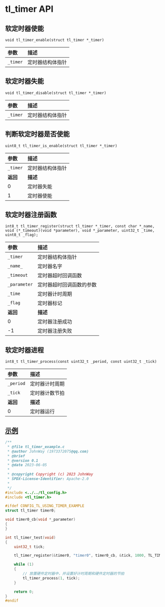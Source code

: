 # tl_timer API

## 软定时器使能

`void tl_timer_enable(struct tl_timer *_timer)`

| 参数              | 描述                                |
|:------------------|:------------------------------------|
|`_timer`           | 定时器结构体指针                     |

## 软定时器失能

`void tl_timer_disable(struct tl_timer *_timer)`

| 参数              | 描述                                |
|:------------------|:------------------------------------|
|`_timer`           | 定时器结构体指针                     |

## 判断软定时器是否使能

`uint8_t tl_timer_is_enable(struct tl_timer *_timer)`

| 参数              | 描述                                |
|:------------------|:------------------------------------|
|`_timer`           | 定时器结构体指针                     |
| **返回**          | **描述**                            |
| 0                 | 定时器失能                           |
| 1                 | 定时器使能                           |

## 软定时器注册函数

`int8_t tl_timer_register(struct tl_timer *_timer, const char *_name, void (*_timeout)(void *parameter), void *_parameter, uint32_t _time, uint8_t _flag);`

| 参数              | 描述                                |
|:------------------|:------------------------------------|
|`_timer`           | 定时器结构体指针                     |
|`_name_`           | 定时器名字                     |
|`_timeout`         | 定时器超时回调函数                     |
|`_parameter`       | 定时器超时回调函数的参数                     |
|`_time`            | 定时器计时周期                     |
|`_flag`            | 定时器标记                     |
| **返回**          | **描述**                            |
| 0                 | 定时器注册成功                           |
| -1                | 定时器注册失败                           |

## 软定时器进程

`int8_t tl_timer_process(const uint32_t _period, const uint32_t _tick)`

| 参数              | 描述                                |
|:------------------|:------------------------------------|
|`_period`          | 定时器计时周期                     |
|`_tick`            | 定时器计数节拍                     |
| **返回**          | **描述**                            |
| 0                 | 定时器运行                           |

## [示例](../examples/tl_timer_example.c)

```c
/**
 * @file tl_timer_example.c
 * @author JohnWay (1973372075@qq.com)
 * @brief
 * @version 0.1
 * @date 2023-06-05
 *
 * @copyright Copyright (c) 2023 JohnWay
 * SPDX-License-Identifier: Apache-2.0
 *
 */
#include <../../tl_config.h>
#include <tl_timer.h>

#ifdef CONFIG_TL_USING_TIMER_EXAMPLE
struct tl_timer timer0;

void timer0_cb(void *_parameter)
{
}

int tl_timer_test(void)
{
    uint32_t tick;

    tl_timer_register(&timer0, "timer0", timer0_cb, &tick, 1000, TL_TIMER_FLAG_PERIODIC);

    while (1)
    {
        // 放置硬件定时器中，并设置好计时周期和硬件定时器的节拍
        tl_timer_process(1, tick);
    }

    return 0;
}
#endif
```
